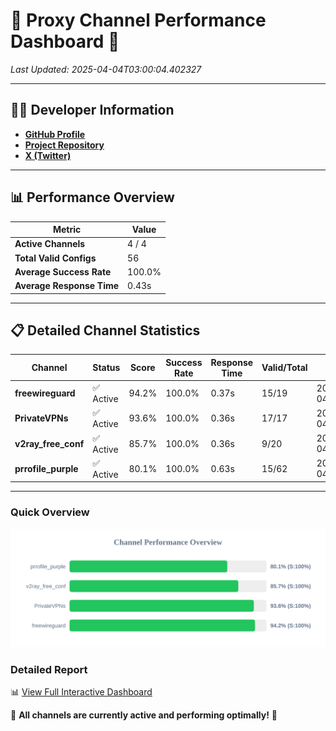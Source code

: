 # 🌟 Proxy Channel Performance Dashboard 🌟

_Last Updated: 2025-04-04T03:00:04.402327_

---

## 👩‍💻 Developer Information

- **[GitHub Profile](https://github.com/4n0nymou3)**  
- **[Project Repository](https://github.com/4n0nymou3/multi-proxy-config-fetcher)**  
- **[X (Twitter)](https://x.com/4n0nymou3)**  

---

## 📊 Performance Overview

| Metric                | Value       |
|-----------------------|-------------|
| **Active Channels**   | 4 / 4       |
| **Total Valid Configs** | 56          |
| **Average Success Rate** | 100.0%      |
| **Average Response Time** | 0.43s       |

---

## 📋 Detailed Channel Statistics

| Channel          | Status     | Score  | Success Rate | Response Time | Valid/Total | Last Success               |
|------------------|------------|--------|--------------|---------------|-------------|----------------------------|
| **freewireguard**  | ✅ Active  | 94.2%  | 100.0% | 0.37s         | 15/19       | 2025-04-04T03:00:04.400602 |
| **PrivateVPNs**  | ✅ Active  | 93.6%  | 100.0% | 0.36s         | 17/17       | 2025-04-04T03:00:04.007652 |
| **v2ray_free_conf**  | ✅ Active  | 85.7%  | 100.0% | 0.36s         | 9/20       | 2025-04-04T03:00:03.610685 |
| **prrofile_purple**  | ✅ Active  | 80.1%  | 100.0% | 0.63s         | 15/62       | 2025-04-04T03:00:03.180773 |

---

### Quick Overview
<div align="center">
  <a href="https://raw.githubusercontent.com/nullluser/NullRepo/refs/heads/main/assets/channel_stats_chart.svg">
    <img src="https://raw.githubusercontent.com/nullluser/NullRepo/refs/heads/main/assets/channel_stats_chart.svg" alt="Source Performance Statistics" width="800">
  </a>
</div>

### Detailed Report
📊 [View Full Interactive Dashboard](https://htmlpreview.github.io/?https://github.com/nullluser/NullRepo/blob/main/assets/performance_report.html)

🎉 **All channels are currently active and performing optimally!** 🎉
